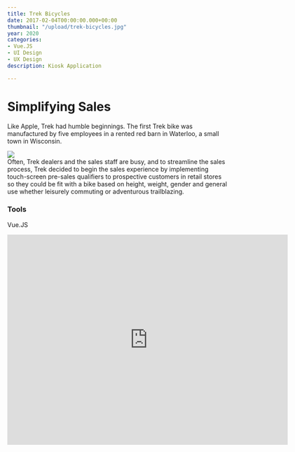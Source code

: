 ```yaml
---
title: Trek Bicycles
date: 2017-02-04T00:00:00.000+00:00
thumbnail: "/upload/trek-bicycles.jpg"
year: 2020
categories:
- Vue.JS
- UI Design
- UX Design
description: Kiosk Application

---
```

# Simplifying Sales

Like Apple, Trek had humble beginnings. The first Trek bike was manufactured by five employees in a rented red barn in Waterloo, a small town in Wisconsin.

![](/upload/trek-bikes-orchestrator.jpg)  
Often, Trek dealers and the sales staff are busy, and to streamline the sales process, Trek decided to begin the sales experience by implementing touch-screen pre-sales qualifiers to prospective customers in retail stores so they could be fit with a bike based on height, weight, gender and general use whether leisurely commuting or adventurous trailblazing.

### Tools

Vue.JS

<center><iframe src="https://player.vimeo.com/video/462697508" width="640" height="480" frameborder="0" allow="autoplay; fullscreen" allowfullscreen></iframe>

